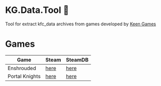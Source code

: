 # KG.Data.Tool :see_no_evil:
Tool for extract kfc_data archives from games developed by [Keen Games](https://store.steampowered.com/app/2076010/UNDER_NIGHT_INBIRTH_II_SysCeles/)

# Games
| Game   | Steam   | SteamDB   |
|---      |---    |---    |
| Enshrouded | [here](https://store.steampowered.com/app/1203620) | [here](https://steamdb.info/app/1203620)
| Portal Knights | [here](https://store.steampowered.com/app/374040) | [here](https://steamdb.info/app/374040)